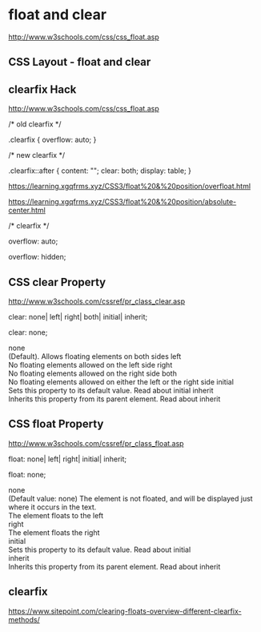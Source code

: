 # float and clear  


http://www.w3schools.com/css/css_float.asp

## CSS Layout - float and clear  



## clearfix Hack  

http://www.w3schools.com/css/css_float.asp


/* old clearfix */

.clearfix {
    overflow: auto;
}


/* new clearfix */

.clearfix::after {
    content: "";
    clear: both;
    display: table;
}


https://learning.xgqfrms.xyz/CSS3/float%20&%20position/overfloat.html

https://learning.xgqfrms.xyz/CSS3/float%20&%20position/absolute-center.html






/* clearfix */

overflow: auto;


overflow: hidden;



## CSS clear Property  

http://www.w3schools.com/cssref/pr_class_clear.asp  



clear: none| left| right| both| initial| inherit;

clear: none;



none  
    (Default). Allows floating elements on both sides
left  
    No floating elements allowed on the left side
right  
    No floating elements allowed on the right side
both  
    No floating elements allowed on either the left or the right side
initial  
    Sets this property to its default value. Read about initial
inherit  
    Inherits this property from its parent element. Read about inherit




## CSS float Property  


http://www.w3schools.com/cssref/pr_class_float.asp  


float: none| left| right| initial| inherit;

float: none;


none  
    (Default value: none) The element is not floated, and will be displayed just where it occurs in the text.  
    The element floats to the left  
right  
    The element floats the right  
initial  
    Sets this property to its default value. Read about initial  
inherit  
    Inherits this property from its parent element. Read about inherit




## clearfix


https://www.sitepoint.com/clearing-floats-overview-different-clearfix-methods/




